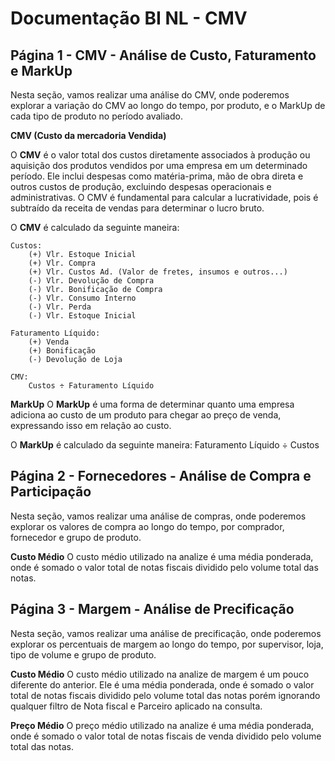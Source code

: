# Documentação BI NL - CMV


## Página 1 - CMV - Análise de Custo, Faturamento e MarkUp

Nesta seção, vamos realizar uma análise do CMV, onde poderemos explorar a variação do CMV ao longo do tempo, por produto, e o MarkUp de cada tipo de produto no período avaliado.

**CMV (Custo da mercadoria Vendida)**

O **CMV** é o valor total dos custos diretamente associados à produção ou aquisição dos produtos vendidos por uma empresa em um determinado período. Ele inclui despesas como matéria-prima, mão de obra direta e outros custos de produção, excluindo despesas operacionais e administrativas. O CMV é fundamental para calcular a lucratividade, pois é subtraído da receita de vendas para determinar o lucro bruto.

O **CMV** é calculado da seguinte maneira:
    
    Custos:    
        (+) Vlr. Estoque Inicial
        (+) Vlr. Compra
        (+) Vlr. Custos Ad. (Valor de fretes, insumos e outros...)
        (-) Vlr. Devolução de Compra
        (-) Vlr. Bonificação de Compra 
        (-) Vlr. Consumo Interno
        (-) Vlr. Perda
        (-) Vlr. Estoque Inicial
    
    Faturamento Líquido:        
        (+) Venda
        (+) Bonificação
        (-) Devolução de Loja

    CMV:
        Custos ÷ Faturamento Líquido

**MarkUp** 
O **MarkUp** é uma forma de determinar quanto uma empresa adiciona ao custo de um produto para chegar ao preço de venda, expressando isso em relação ao custo.

O **MarkUp** é calculado da seguinte maneira:
    Faturamento Líquido ÷ Custos

## Página 2 - Fornecedores - Análise de Compra e Participação

Nesta seção, vamos realizar uma análise de compras, onde poderemos explorar os valores de compra ao longo do tempo, por comprador, fornecedor e grupo de produto.

**Custo Médio**
O custo médio utilizado na analize é uma média ponderada, onde é somado o valor total de notas fiscais dividido pelo volume total das notas.

## Página 3 - Margem - Análise de Precificação

Nesta seção, vamos realizar uma análise de precificação, onde poderemos explorar os percentuais de margem ao longo do tempo, por supervisor, loja, tipo de volume e grupo de produto.

**Custo Médio**
O custo médio utilizado na analize de margem é um pouco diferente do anterior. Ele é uma média ponderada, onde é somado o valor total de notas fiscais dividido pelo volume total das notas porém ignorando qualquer filtro de Nota fiscal e Parceiro aplicado na consulta.

**Preço Médio**
O preço médio utilizado na analize é uma média ponderada, onde é somado o valor total de notas fiscais de venda dividido pelo volume total das notas.
